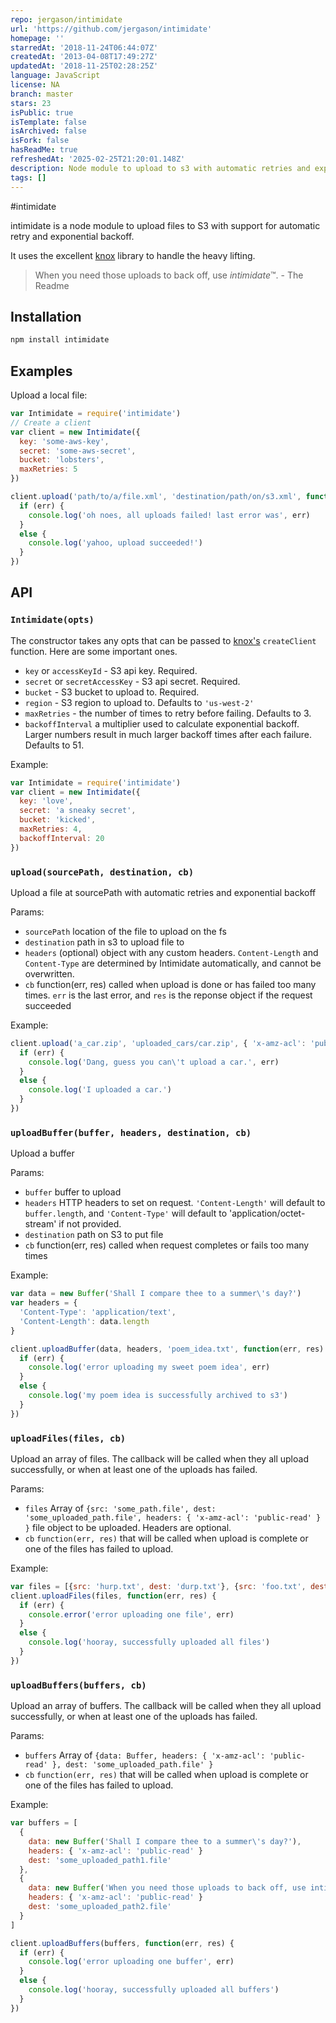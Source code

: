 ```yaml
---
repo: jergason/intimidate
url: 'https://github.com/jergason/intimidate'
homepage: ''
starredAt: '2018-11-24T06:44:07Z'
createdAt: '2013-04-08T17:49:27Z'
updatedAt: '2018-11-25T02:28:25Z'
language: JavaScript
license: NA
branch: master
stars: 23
isPublic: true
isTemplate: false
isArchived: false
isFork: false
hasReadMe: true
refreshedAt: '2025-02-25T21:20:01.148Z'
description: Node module to upload to s3 with automatic retries and exponential backoff
tags: []
---
```


#intimidate

intimidate is a node module to upload files to S3 with support for
automatic retry and exponential backoff.

It uses the excellent [knox](https://github.com/Automattic/knox) library to
handle the heavy lifting.

> When you need those uploads to back off, use *intimidate*™. - The Readme

## Installation

```bash
npm install intimidate
```

## Examples

Upload a local file:

```JavaScript
var Intimidate = require('intimidate')
// Create a client
var client = new Intimidate({
  key: 'some-aws-key',
  secret: 'some-aws-secret',
  bucket: 'lobsters',
  maxRetries: 5
})

client.upload('path/to/a/file.xml', 'destination/path/on/s3.xml', function(err, res) {
  if (err) {
    console.log('oh noes, all uploads failed! last error was', err)
  }
  else {
    console.log('yahoo, upload succeeded!')
  }
})
```

## API

### `Intimidate(opts)`

The constructor takes any opts that can be passed to
[knox's](https://github.com/LearnBoost/knox) `createClient` function. Here are
some important ones.

* `key` or `accessKeyId`  - S3 api key. Required.
* `secret` or `secretAccessKey` - S3 api secret. Required.
* `bucket` - S3 bucket to upload to. Required.
* `region` - S3 region to upload to. Defaults to `'us-west-2'`
* `maxRetries` - the number of times to retry before failing. Defaults to 3.
* `backoffInterval` a multiplier used to calculate exponential backoff. Larger
   numbers result in much larger backoff times after each failure. Defaults to 51.

Example:

```JavaScript
var Intimidate = require('intimidate')
var client = new Intimidate({
  key: 'love',
  secret: 'a sneaky secret',
  bucket: 'kicked',
  maxRetries: 4,
  backoffInterval: 20
})
```

### `upload(sourcePath, destination, cb)`


 Upload a file at sourcePath with automatic retries and exponential backoff

Params:

* `sourcePath` location of the file to upload on the fs
* `destination` path in s3 to upload file to
* `headers` (optional) object with any custom headers. `Content-Length` and `Content-Type` are determined by Intimidate automatically, and cannot be overwritten.
* `cb` function(err, res) called when upload is done or has
    failed too many times. `err` is the last error, and `res` is the reponse
    object if the request succeeded


Example:

```JavaScript
client.upload('a_car.zip', 'uploaded_cars/car.zip', { 'x-amz-acl': 'public-read' }, function(err, res) {
  if (err) {
    console.log('Dang, guess you can\'t upload a car.', err)
  }
  else {
    console.log('I uploaded a car.')
  }
})
```

### `uploadBuffer(buffer, headers, destination, cb)`

Upload a buffer

Params:

* `buffer` buffer to upload
* `headers` HTTP headers to set on request. `'Content-Length'` will default to
   `buffer.length`, and `'Content-Type'` will default to
   'application/octet-stream' if not provided.
* `destination` path on S3 to put file
* `cb` function(err, res) called when request completes or fails too many times


Example:

```JavaScript
var data = new Buffer('Shall I compare thee to a summer\'s day?')
var headers = {
  'Content-Type': 'application/text',
  'Content-Length': data.length
}

client.uploadBuffer(data, headers, 'poem_idea.txt', function(err, res) {
  if (err) {
    console.log('error uploading my sweet poem idea', err)
  }
  else {
    console.log('my poem idea is successfully archived to s3')
  }
})
```

### `uploadFiles(files, cb)`

Upload an array of files. The callback will be called when they all upload
successfully, or when at least one of the uploads has failed.

Params:

* `files` Array of `{src: 'some_path.file', dest: 'some_uploaded_path.file', headers: { 'x-amz-acl': 'public-read' } }`
  file object to be uploaded. Headers are optional.
* `cb` `function(err, res)` that will be called when upload is complete or
  one of the files has failed to upload.

Example:


```JavaScript
var files = [{src: 'hurp.txt', dest: 'durp.txt'}, {src: 'foo.txt', dest: 'foo.txt', headers: { 'x-amz-acl': 'public-read' } }]
client.uploadFiles(files, function(err, res) {
  if (err) {
    console.error('error uploading one file', err)
  }
  else {
    console.log('hooray, successfully uploaded all files')
  }
})
```

### `uploadBuffers(buffers, cb)`

Upload an array of buffers. The callback will be called when they all upload
successfully, or when at least one of the uploads has failed.

Params:

* `buffers` Array of `{data: Buffer, headers: { 'x-amz-acl': 'public-read' }, dest: 'some_uploaded_path.file' }`
* `cb` `function(err, res)` that will be called when upload is complete or
  one of the files has failed to upload.


Example:

```JavaScript
var buffers = [
  {
    data: new Buffer('Shall I compare thee to a summer\'s day?'),
    headers: { 'x-amz-acl': 'public-read' }
    dest: 'some_uploaded_path1.file'
  },
  {
    data: new Buffer('When you need those uploads to back off, use intimidate'),
    headers: { 'x-amz-acl': 'public-read' }
    dest: 'some_uploaded_path2.file'
  }
]

client.uploadBuffers(buffers, function(err, res) {
  if (err) {
    console.log('error uploading one buffer', err)
  }
  else {
    console.log('hooray, successfully uploaded all buffers')
  }
})
```

